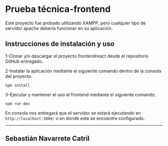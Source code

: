 # Prueba técnica-frontend

Este proyecto fue probado utilizando XAMPP, pero cualquier tipo de servidor apache debería funcionar en su aplicación.

## Instrucciones de instalación y uso

1-Clonar y/o descargar el proyecto frontendreact desde el repositorio GitHub entregado.

2-Instalar la aplicación mediante el siguiente comando dentro de la consola del proyecto:
```
npm install
```
3-Ejecutar y mantener el uso el frontend mediante el siguiente comando:
```
npm run dev
```
En consola nos entregará que el servidor se estará ejecutando en `http://localhost:3000/` o en donde este se encuentre configurado.

-----------------------------------------
Sebastián Navarrete Catril
-----------------------------------------
